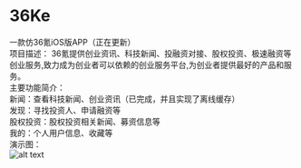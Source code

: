 # 36Ke
一款仿36氪iOS版APP（正在更新） <br/>
项目描述：	36氪提供创业资讯、科技新闻、投融资对接、股权投资、极速融资等创业服务,致力成为创业者可以依赖的创业服务平台,为创业者提供最好的产品和服务。 <br/>
主要功能简介： <br/>
新闻：查看科技新闻、创业资讯（已完成，并且实现了离线缓存） <br/>
发现：寻找投资人、申请融资等 <br/>
股权投资：股权投资相关新闻、募资信息等 <br/>
我的：个人用户信息、收藏等 <br/>
演示图： <br/>
![alt text](https://github.com/lingtingSir/36Ke/blob/master/36ke3.gif)
